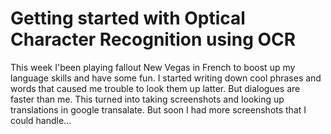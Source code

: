 # Getting started with Optical Character Recognition using OCR

This week I'been playing fallout New Vegas in French to boost up my language skills and have some fun.
I started writing down cool phrases and words that caused me trouble to look them up latter. But dialogues are faster than me.
This turned into taking screenshots and looking up translations in google transalate. But soon I had more screenshots that I could handle...


